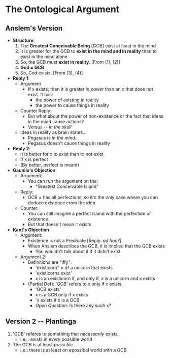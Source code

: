 The Ontological Argument
========================

Anslem's Version
-----------------
- **Structure**:
    1. The **Greatest Conceivable Being** [GCB] exist at least in the mind
    2. It is greater for the GCB to **exist in the mind and in reality** than to exist in the mind alone
    3. So, the GCB must **exist in reality**. [From (1), (2)]
    4. **God = GCB**
    5. So, God exists. [From (3), (4)]
- **Reply 1**:
    * Argument
        - If x exists, then it is greater *in power* than an x that does not exist. It has:
            * the power of existing in reality
            * the power to cause things in reality
    * Counter Reply:
        - But what about the power of non-existence or the fact that ideas in the mind cause actions?
        - Versus -- *in the skull*
    * Ideas in reality as brain states...
        - Pegasus is *in the mind...*
        - Pegasus doesn't cause things in reality
- **Reply 2**:
    * It is better for x to exist than to not exist
    * If x is perfect
    * (By better, perfect is meant)
- **Gaunilo's Objection**:
    * Argument:
        - You can run the argument on the:
            * "Greatest Conceivable Island"
    * Reply:
        - GCB = has all perfections, so it's the only case where you can deduce existence crom the idea
    * Counter:
        - You can still imagine a perfect island with the perfection of existence.
        - But that doesn't mean it exists
- **Kant's Objection**
    * Argument:
        - Existence is not a Predicate [Reply: *ad hoc?*]
        - When Anslem describes the GCB, it is implied that the GCB exists
            * You wouldn't talk about it if it didn't exist
    * Argument 2:
        - Definitions are "iffy":
            * 'existicorn" = df a unicorn that exists
            * 'existicorns exist'
            * x is an existicorn if, and only if, x is a unicorn and x exists
        - (Partial Def): 'GCB' refers to x only if x exists.
            * 'GCB exists'
            * x is a GCB only if x exists
            * 'x exists if x is a GCB
            * *Open Question*: Is there any such x?

Version 2 -- Plantinga
-----------------------
1. 'GCB' referes to something that *necessarily* exists,
    - i.e. : exists in *every* possible world
2. The GCB is at least *possi ble*
    - i.e.: there is at least on epossibel world with a GCB
